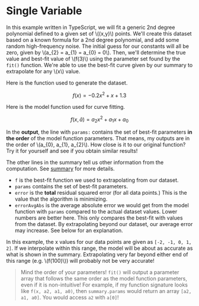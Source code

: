 # Single Variable

In this example written in TypeScript, we will fit a generic 2nd degree polynomial defined to a given set of \\\((x,y)\\\) points. We'll create this dataset based on a known formula for a 2nd degree polynomial, and add some random high-frequency noise. The initial guess for our constants will all be zero, given by \\\(a_{2} = a_{1} = a_{0} = 0\\\). Then, we'll determine the true value and best-fit value of \\\(f(3)\\\) using the parameter set found by the `fit()` function. We're able to use the best-fit curve given by our summary to extrapolate for any \\\(x\\\) value.

Here is the function used to generate the dataset.

$$f(x) = -0.2x^{2} + x + 1.3$$

Here is the model function used for curve fitting.

$$f(x, \bar{a}) = a_{2}x^{2} + a_{1}x + a_{0}$$

In the **output**, the line with `params:` contains the set of best-fit parameters **in the order** of the model function parameters. That means, my outputs are in the order of \\\(a_{0}, a_{1}, a_{2}\\\). How close is it to our original function? Try it for yourself and see if you obtain similar results!

The other lines in the summary tell us other information from the computation. See [summary](https://npm.nicfv.com/datafit/interfaces/Summary.html) for more details.

- `f` is the best-fit function we used to extrapolating from our dataset.
- `params` contains the set of best-fit parameters.
- `error` is the **total** residual squared error (for all data points.) This is the value that the algorithm is minimizing.
- `errorAvgAbs` is the average absolute error we would get from the model function with `params` compared to the actual dataset values. Lower numbers are better here. This only compares the best-fit with values from the dataset. By extrapolating beyond our dataset, our average error may increase. See below for an explanation.

In this example, the x values for our data points are given as `[-2, -1, 0, 1, 2]`. If we interpolate within this range, the model will be about as accurate as what is shown in the summary. Extrapolating very far beyond either end of this range (e.g. \\\(f(100)\\\)) will probably not be very accurate!

> Mind the order of your parameters! `fit()` will output a parameter array that follows the same order as the model function parameters, even if it is non-intuitive! For example, if my function signature looks like `f(x, a2, a1, a0)`, then `summary.params` would return an array `[a2, a1, a0]`. You would access `a2` with `a[0]`!
